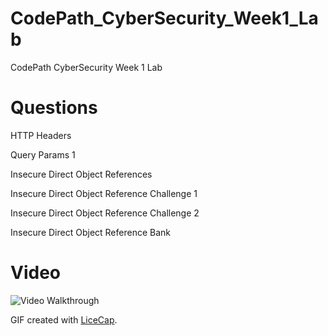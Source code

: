# CodePath_CyberSecurity_Week1_Lab
CodePath CyberSecurity Week 1 Lab
# Questions
HTTP Headers

Query Params 1 

Insecure Direct Object References

Insecure Direct Object Reference Challenge 1

Insecure Direct Object Reference Challenge 2

Insecure Direct Object Reference Bank 


# Video

<img src='https://imgur.com/e8jwYer' title='Video Walkthrough' width='' alt='Video Walkthrough' />

GIF created with [LiceCap](http://www.cockos.com/licecap/).
